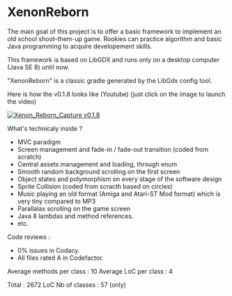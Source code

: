 # XenonReborn

The main goal of this project is to offer a basic framework to implement an old school shoot-them-up game. 
Rookies can practice algorithm and basic Java programming to acquire developement skills.

This framework is based on LibGDX and runs only on a desktop computer (Java SE 8) until now.

"XenonReborn" is a classic gradle generated by the LibGdx config tool.

Here is how the v0.1.8 looks like (Youtube) (just click on the image to launch the video)

[![Xenon_Reborn_Capture v0.1.8](http://img.youtube.com/vi/ki39sbk4VKc/0.jpg)](https://youtu.be/ki39sbk4VKc)

What's technicaly inside ?
- MVC paradigm
- Screen management and fade-in / fade-out transition (coded from scratch)
- Central assets management and loading, through enum
- Smooth random background scrolling on the first screen
- Object states and polymorphism on every stage of the software design
- Sprite Collision (coded from scracth based on circles)
- Music playing an old format (Amiga and Atari-ST Mod format) which is very tiny compared to MP3
- Parallalax scrolling on the game screen
- Java 8 lambdas and method references.
- etc.

Code reviews :
- 0% issues in Codacy.
- All files rated A in Codefactor.

Average methods per class : 10 
Average LoC per class : 4

Total : 2672 LoC
Nb of classes : 57 (only)
